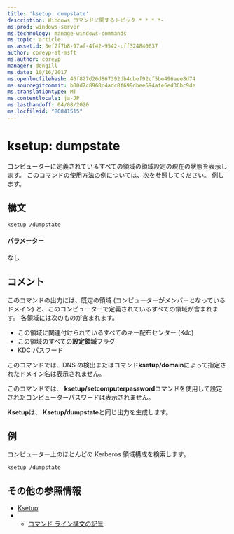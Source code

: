 ```yaml
---
title: 'ksetup: dumpstate'
description: Windows コマンドに関するトピック * * * *-
ms.prod: windows-server
ms.technology: manage-windows-commands
ms.topic: article
ms.assetid: 3ef2f7b8-97af-4f42-9542-cff324840637
author: coreyp-at-msft
ms.author: coreyp
manager: dongill
ms.date: 10/16/2017
ms.openlocfilehash: 46f827d26d867392db4cbef92cf5be496aee8d74
ms.sourcegitcommit: b00d7c8968c4adc8f699dbee694afe6ed36bc9de
ms.translationtype: MT
ms.contentlocale: ja-JP
ms.lasthandoff: 04/08/2020
ms.locfileid: "80841515"
---
```

# <a name="ksetupdumpstate"></a>ksetup: dumpstate



コンピューターに定義されているすべての領域の領域設定の現在の状態を表示します。 このコマンドの使用方法の例については、次を参照してください。 [例](#BKMK_Examples)します。

## <a name="syntax"></a>構文

```
ksetup /dumpstate
```

#### <a name="parameters"></a>パラメーター

なし

## <a name="remarks"></a>コメント

このコマンドの出力には、既定の領域 (コンピューターがメンバーとなっているドメイン) と、このコンピューターで定義されているすべての領域が含まれます。 各領域には次のものが含まれます。
-   この領域に関連付けられているすべてのキー配布センター (Kdc)
-   この領域のすべての**設定領域**フラグ
-   KDC パスワード

このコマンドでは、DNS の検出またはコマンド**ksetup/domain**によって指定されたドメイン名は表示されません。

このコマンドでは、 **ksetup/setcomputerpassword**コマンドを使用して設定されたコンピューターパスワードは表示されません。

**Ksetup**は、 **Ksetup/dumpstate**と同じ出力を生成します。

## <a name="examples"></a><a name=BKMK_Examples></a>例

コンピューター上のほとんどの Kerberos 領域構成を検索します。
```
ksetup /dumpstate
```

## <a name="additional-references"></a>その他の参照情報

-   [Ksetup](ksetup.md)
-   - [コマンド ライン構文の記号](command-line-syntax-key.md)